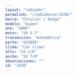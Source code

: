 ```yaml
---
layout: "radiador"
permalink: "/radiadores/1638/"
marca: "Chrysler / Dodge"
modelo: "Aspen"
ano: "2006"
motor: "V8 5.7"
transmision: "Automática"
parte: "433850"
clima: "Con clima"
alto: "24 1/8"
ancho: "18 7/8"
observaciones: ""
id: "1638"
---
```


